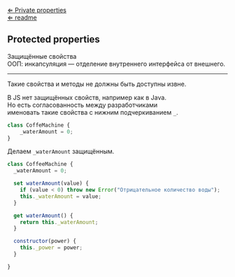 [⇐ Private properties](./PrivateProperties.md)<br>
[⇐ readme](../readme.md)

## Protected properties

Защищённые свойства
<br>ООП: инкапсуляция — отделение внутреннего интерфейса от внешнего.

---
Такие свойства и методы не должны быть доступны извне.

В JS нет защищённых свойств, например как в Java.
<br>Но есть согласованность между разработчиками 
<br>именовать такие свойства с нижним подчеркиванием `_`.

```js
class CoffeMachine {
    _waterAmount = 0;
}
```

Делаем `_waterAmount` защищённым.
```js
class CoffeeMachine {
  _waterAmount = 0;

  set waterAmount(value) {
    if (value < 0) throw new Error("Отрицательное количество воды");
    this._waterAmount = value;
  }

  get waterAmount() {
    return this._waterAmount;
  }

  constructor(power) {
    this._power = power;
  }

}
```
